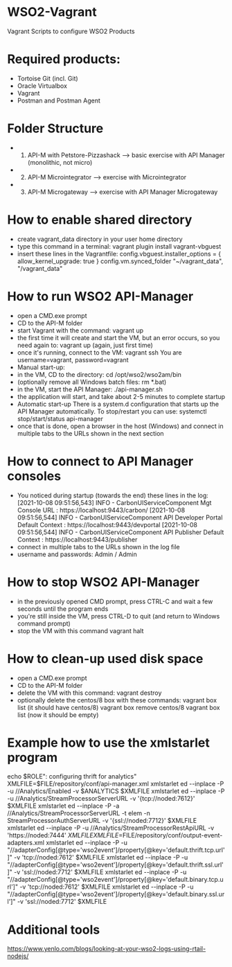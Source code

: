 # WSO2-Vagrant
Vagrant Scripts to configure WSO2 Products

# Required products:
- Tortoise Git (incl. Git)
- Oracle Virtualbox
- Vagrant
- Postman and Postman Agent

# Folder Structure
- 1. API-M with Petstore-Pizzashack		--> basic exercise with API Manager (monolithic, not micro)
- 2. API-M Microintegrator			--> exercise with Microintegrator
- 3. API-M Microgateway				--> exercise with API Manager Microgateway

# How to enable shared directory
- create vagrant_data directory in your user home directory
- type this command in a terminal:
  vagrant plugin install vagrant-vbguest
- insert these lines in the Vagrantfile:
  config.vbguest.installer_options = { allow_kernel_upgrade: true }
	config.vm.synced_folder "~/vagrant_data", "/vagrant_data"

# How to run WSO2 API-Manager
- open a CMD.exe prompt
- CD to the API-M folder
- start Vagrant with the command:
  vagrant up
- the first time it will create and start the VM, but an error occurs, so you need again to:
  vagrant up (again, just first time)
- once it's running, connect to the VM:
  vagrant ssh
  You are username=vagrant, password=vagrant
- Manual start-up:
- in the VM, CD to the directory:
  cd /opt/wso2/wso2am/bin
- (optionally remove all Windows batch files: rm *.bat)
- in the VM, start the API Manager:
  ./api-manager.sh
- the application will start, and take about 2-5 minutes to complete startup
- Automatic start-up
  There is a system.d configuration that starts up the API Manager automatically. To stop/restart you can use: systemctl stop/start/status api-manager
- once that is done, open a browser in the host (Windows) and connect in multiple tabs to the URLs shown in the next section

# How to connect to API Manager consoles
- You noticed during startup (towards the end) these lines in the log:
[2021-10-08 09:51:56,543]  INFO - CarbonUIServiceComponent Mgt Console URL  : https://localhost:9443/carbon/
[2021-10-08 09:51:56,544]  INFO - CarbonUIServiceComponent API Developer Portal Default Context : https://localhost:9443/devportal
[2021-10-08 09:51:56,544]  INFO - CarbonUIServiceComponent API Publisher Default Context : https://localhost:9443/publisher
- connect in multiple tabs to the URLs shown in the log file
- username and passwords: Admin / Admin

# How to stop WSO2 API-Manager
- in the previously opened CMD prompt, press CTRL-C and wait a few seconds until the program ends
- you're still inside the VM, press CTRL-D to quit (and return to Windows command prompt)
- stop the VM with this command
  vagrant halt


# How to clean-up used disk space
- open a CMD.exe prompt
- CD to the API-M folder
- delete the VM with this command:
  vagrant destroy
- optionally delete the centos/8 box with these commands:
  vagrant box list (it should have centos/8)
  vagrant box remove centos/8
  vagrant box list (now it should be empty)

# Example how to use the xmlstarlet program
echo $ROLE": configuring thrift for analytics"
XMLFILE=$FILE/repository/conf/api-manager.xml
xmlstarlet ed --inplace -P -u //Analytics/Enabled -v $ANALYTICS $XMLFILE
xmlstarlet ed --inplace -P -u //Analytics/StreamProcessorServerURL -v '{tcp://noded:7612}' $XMLFILE
xmlstarlet ed --inplace -P -a //Analytics/StreamProcessorServerURL -t elem -n StreamProcessorAuthServerURL -v '{ssl://noded:7712}' $XMLFILE
xmlstarlet ed --inplace -P -u //Analytics/StreamProcessorRestApiURL -v 'https://noded:7444' $XMLFILE
XMLFILE=$FILE/repository/conf/output-event-adapters.xml
xmlstarlet ed --inplace -P -u "//adapterConfig[@type='wso2event']/property[@key='default.thrift.tcp.url']" -v 'tcp://noded:7612' $XMLFILE
xmlstarlet ed --inplace -P -u "//adapterConfig[@type='wso2event']/property[@key='default.thrift.ssl.url']" -v 'ssl://noded:7712' $XMLFILE
xmlstarlet ed --inplace -P -u "//adapterConfig[@type='wso2event']/property[@key='default.binary.tcp.url']" -v 'tcp://noded:7612' $XMLFILE
xmlstarlet ed --inplace -P -u "//adapterConfig[@type='wso2event']/property[@key='default.binary.ssl.url']" -v 'ssl://noded:7712' $XMLFILE


# Additional tools
https://www.yenlo.com/blogs/looking-at-your-wso2-logs-using-rtail-nodejs/
